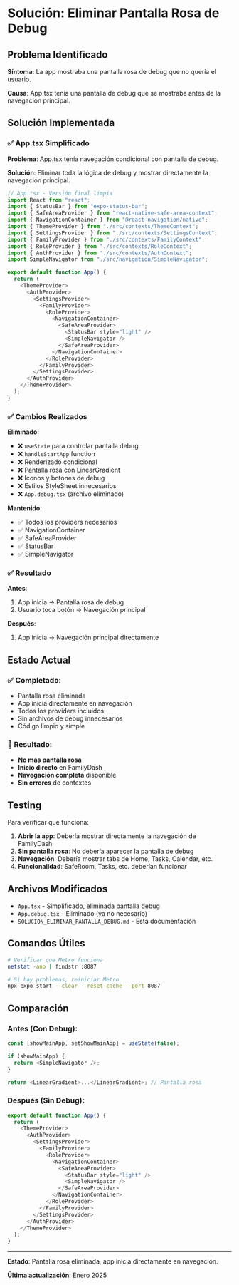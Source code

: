 # Solución: Eliminar Pantalla Rosa de Debug

## Problema Identificado

**Síntoma**: La app mostraba una pantalla rosa de debug que no quería el usuario.

**Causa**: App.tsx tenía una pantalla de debug que se mostraba antes de la navegación principal.

## Solución Implementada

### ✅ App.tsx Simplificado

**Problema**: App.tsx tenía navegación condicional con pantalla de debug.

**Solución**: Eliminar toda la lógica de debug y mostrar directamente la navegación principal.

```typescript
// App.tsx - Versión final limpia
import React from "react";
import { StatusBar } from "expo-status-bar";
import { SafeAreaProvider } from "react-native-safe-area-context";
import { NavigationContainer } from "@react-navigation/native";
import { ThemeProvider } from "./src/contexts/ThemeContext";
import { SettingsProvider } from "./src/contexts/SettingsContext";
import { FamilyProvider } from "./src/contexts/FamilyContext";
import { RoleProvider } from "./src/contexts/RoleContext";
import { AuthProvider } from "./src/contexts/AuthContext";
import SimpleNavigator from "./src/navigation/SimpleNavigator";

export default function App() {
  return (
    <ThemeProvider>
      <AuthProvider>
        <SettingsProvider>
          <FamilyProvider>
            <RoleProvider>
              <NavigationContainer>
                <SafeAreaProvider>
                  <StatusBar style="light" />
                  <SimpleNavigator />
                </SafeAreaProvider>
              </NavigationContainer>
            </RoleProvider>
          </FamilyProvider>
        </SettingsProvider>
      </AuthProvider>
    </ThemeProvider>
  );
}
```

### ✅ Cambios Realizados

**Eliminado**:

- ❌ `useState` para controlar pantalla debug
- ❌ `handleStartApp` function
- ❌ Renderizado condicional
- ❌ Pantalla rosa con LinearGradient
- ❌ Iconos y botones de debug
- ❌ Estilos StyleSheet innecesarios
- ❌ `App.debug.tsx` (archivo eliminado)

**Mantenido**:

- ✅ Todos los providers necesarios
- ✅ NavigationContainer
- ✅ SafeAreaProvider
- ✅ StatusBar
- ✅ SimpleNavigator

### ✅ Resultado

**Antes**:

1. App inicia → Pantalla rosa de debug
2. Usuario toca botón → Navegación principal

**Después**:

1. App inicia → Navegación principal directamente

## Estado Actual

### ✅ Completado:

- Pantalla rosa eliminada
- App inicia directamente en navegación
- Todos los providers incluidos
- Sin archivos de debug innecesarios
- Código limpio y simple

### 🎯 Resultado:

- **No más pantalla rosa**
- **Inicio directo** en FamilyDash
- **Navegación completa** disponible
- **Sin errores** de contextos

## Testing

Para verificar que funciona:

1. **Abrir la app**: Debería mostrar directamente la navegación de FamilyDash
2. **Sin pantalla rosa**: No debería aparecer la pantalla de debug
3. **Navegación**: Debería mostrar tabs de Home, Tasks, Calendar, etc.
4. **Funcionalidad**: SafeRoom, Tasks, etc. deberían funcionar

## Archivos Modificados

- `App.tsx` - Simplificado, eliminada pantalla debug
- `App.debug.tsx` - Eliminado (ya no necesario)
- `SOLUCION_ELIMINAR_PANTALLA_DEBUG.md` - Esta documentación

## Comandos Útiles

```bash
# Verificar que Metro funciona
netstat -ano | findstr :8087

# Si hay problemas, reiniciar Metro
npx expo start --clear --reset-cache --port 8087
```

## Comparación

### Antes (Con Debug):

```typescript
const [showMainApp, setShowMainApp] = useState(false);

if (showMainApp) {
  return <SimpleNavigator />;
}

return <LinearGradient>...</LinearGradient>; // Pantalla rosa
```

### Después (Sin Debug):

```typescript
export default function App() {
  return (
    <ThemeProvider>
      <AuthProvider>
        <SettingsProvider>
          <FamilyProvider>
            <RoleProvider>
              <NavigationContainer>
                <SafeAreaProvider>
                  <StatusBar style="light" />
                  <SimpleNavigator />
                </SafeAreaProvider>
              </NavigationContainer>
            </RoleProvider>
          </FamilyProvider>
        </SettingsProvider>
      </AuthProvider>
    </ThemeProvider>
  );
}
```

---

**Estado**: Pantalla rosa eliminada, app inicia directamente en navegación.

**Última actualización**: Enero 2025
